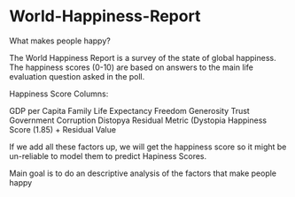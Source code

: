# World-Happiness-Report

What makes people happy?

The World Happiness Report is a survey of the state of global happiness. The happiness scores (0-10) are based on answers to the main life evaluation question asked in the poll.

Happiness Score Columns:

GDP per Capita Family Life Expectancy Freedom Generosity Trust Government Corruption Distopya Residual Metric (Dystopia Happiness Score (1.85) + Residual Value

If we add all these factors up, we will get the happiness score so it might be un-reliable to model them to predict Hapiness Scores.

Main goal is to do an descriptive analysis of the factors that make people happy
